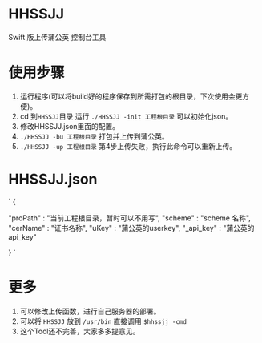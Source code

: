 # HHSSJJ
Swift 版上传蒲公英 控制台工具

# 使用步骤

1. 运行程序(可以将build好的程序保存到所需打包的根目录，下次使用会更方便)。
2. cd 到`HHSSJJ`目录 运行 ` ./HHSSJJ -init 工程根目录 ` 可以初始化json。
3. 修改HHSSJJ.json里面的配置。
4. ` ./HHSSJJ -bu 工程根目录 ` 打包并上传到蒲公英。
5. ` ./HHSSJJ -up 工程根目录 ` 第4步上传失败，执行此命令可以重新上传。

# HHSSJJ.json
` 
{ 

 "proPath"  : "当前工程根目录，暂时可以不用写",
 "scheme"   : "scheme 名称",
 "cerName"  : "证书名称",
 "uKey"     : "蒲公英的userkey",
 "_api_key" : "蒲公英的 api_key"
 
}
`

# 更多

1. 可以修改上传函数，进行自己服务器的部署。
2. 可以将 `HHSSJJ` 放到 `/usr/bin` 直接调用 `$hhssjj -cmd`
3. 这个Tool还不完善，大家多多提意见。
